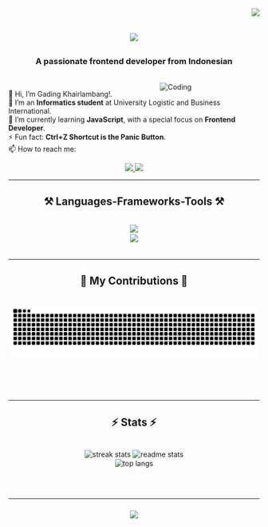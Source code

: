 <img align="right" src="https://visitor-badge.laobi.icu/badge?page_id=mieramensatu.mieramensatu" />

<h1 align="center">
    <img src="https://readme-typing-svg.herokuapp.com/?font=Righteous&size=35&center=true&vCenter=true&width=500&height=70&duration=4000&lines=Hi+There!+👋;+I'm+Gading+Khairlambang!;" />
</h1>

<h3 align="center">A passionate frontend developer from Indonesian</h3>

<br/>

<img align="right" alt="Coding" width="200" src="https://mir-s3-cdn-cf.behance.net/project_modules/hd/06f21a161921919.63cd7887d0a70.gif"/>

👋 Hi, I’m Gading Khairlambang!.
<br>🔭 I’m an **Informatics student** at University Logistic and Business International.
<br>🌱 I’m currently learning **JavaScript**, with a special focus on **Frontend Developer**.
<br>⚡ Fun fact: **Ctrl+Z Shortcut is the Panic Button**.
<br>📫 How to reach me:

<div align="center"> 
  <a href="mailto:sasakihaise985@gmail.com">
    <img src="https://img.shields.io/badge/Gmail-333333?style=for-the-badge&logo=gmail&logoColor=red" />
  </a>
  <a href="https://www.linkedin.com/in/gading-khairlambang-9a9223241/" target="_blank">
    <img src="https://img.shields.io/badge/LinkedIn-0077B5?style=for-the-badge&logo=linkedin&logoColor=white" target="_blank" />
  </a>
</div>


 <hr/>
 
<h2 align="center">⚒️ Languages-Frameworks-Tools ⚒️</h2>
<br/>
<div align="center">
    <img src="https://skillicons.dev/icons?i=html,css,js,tailwind,sass,vue" />
    <br>
    <img src="https://skillicons.dev/icons?i=vite,github,git,vscode,notion" /><br>
</div>

<br/>
<hr/>

<div align="center">
  <h2>🐍 My Contributions 🐍</h2>
  <br>
  <img alt="snake eating my contributions" src="https://raw.githubusercontent.com/mieramensatu/mieramensatu/output/github-contribution-grid-snake-dark.svg?palette=github-dark" />
  
  <br/><br/><br/>
</div>

<hr/>

<h2 align="center">⚡ Stats ⚡</h2>
<br>
<div align=center>
  <img width=390 src="https://streak-stats.demolab.com/?user=mieramensatu&theme=vue-dark&card_width=494" alt="streak stats"/>
  <img width=390 src="https://github-readme-stats.vercel.app/api?username=mieramensatu&theme=vue-dark&rank_icon=github&border_radius=10" alt="readme stats" />
  <br/>
  <img width=325 align="center" src="https://github-readme-stats.vercel.app/api/top-langs/?username=mieramensatu&layout=compact&hide=PHP&langs_count=8&theme=vue-dark&border_radius=10&size_weight=0.5&count_weight=0.5&exclude_repo=github-readme-stats" alt="top langs" />
</div>

<br/><br/>

<hr/>

<h3 align="center">
    <img src="https://readme-typing-svg.demolab.com/?font=Righteous&size=25&center=true&vCenter=true&width=500&height=70&duration=4000&lines=Thanks+for+visiting!✌️+;Shoot+me+message+on+LinkedIn!💌;I'm+always+ready+to+make+a+website!🫶🏻" />
</h3>
